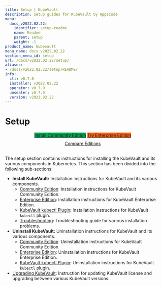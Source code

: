 ```yaml
---
title: Setup | KubeVault
description: Setup guides for KubeVault by AppsCode
menu:
  docs_v2022.02.22:
    identifier: setup-readme
    name: Readme
    parent: setup
    weight: -1
product_name: kubevault
menu_name: docs_v2022.02.22
section_menu_id: setup
url: /docs/v2022.02.22/setup/
aliases:
- /docs/v2022.02.22/setup/README/
info:
  cli: v0.7.0
  installer: v2022.02.22
  operator: v0.7.0
  unsealer: v0.7.0
  version: v2022.02.22
---
```


# Setup

<div style="text-align: center;">
  <a class="button is-link is-medium is-active has-text-weight-normal" href="/docs/v2022.02.22/setup/install/community" style="background:#00A651; width: 18rem;">Install Community Edition</a>
  <a class="button is-info is-medium is-active has-text-weight-normal" href="/docs/v2022.02.22/setup/install/enterprise"  style="background:#FC6011; width: 18rem;">Try Enterprise Edition</a>
  <a style="margin-top: 10px; display: block;" href="https://kubevault.com/pricing/">Compare Editions</a>
</div>
<br>

The setup section contains instructions for installing the KubeVault and its various components in Kubernetes. This section has been divided into the following sub-sections:

- **Install KubeVault:** Installation instructions for KubeVault and its various components.
  - [Community Edition](/docs/v2022.02.22/setup/install/community): Installation instructions for KubeVault Community Edition.
  - [Enterprise Edition](/docs/v2022.02.22/setup/install/enterprise): Installation instructions for KubeVault Enterprise Edition.
  - [KubeVault kubectl Plugin](/docs/v2022.02.22/setup/install/kubectl_plugin): Installation instructions for KubeVault `kubectl` plugin.
  - [Troubleshooting](/docs/v2022.02.22/setup/install/troubleshoting): Troubleshooting guide for various installation problems.
- **Uninstall KubeVault:** Uninstallation instructions for KubeVault and its various components.
  - [Community Edition](/docs/v2022.02.22/setup/uninstall/community): Uninstallation instructions for KubeVault Community Edition.
  - [Enterprise Edition](/docs/v2022.02.22/setup/uninstall/enterprise): Uninstallation instructions for KubeVault Enterprise Edition.
  - [KubeVault kubectl Plugin](/docs/v2022.02.22/setup/uninstall/kubectl_plugin): Uninstallation instructions for KubeVault `kubectl` plugin.
- [Upgrading KubeVault](/docs/v2022.02.22/setup/upgrade/): Instruction for updating KubeVault license and upgrading between various KubeVault versions.
